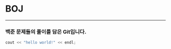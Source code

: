 # BOJ #
-----------------------
### 백준 문제들의 풀이를 담은 Git입니다.
```C++
cout << "hello world!" << endl;
```

